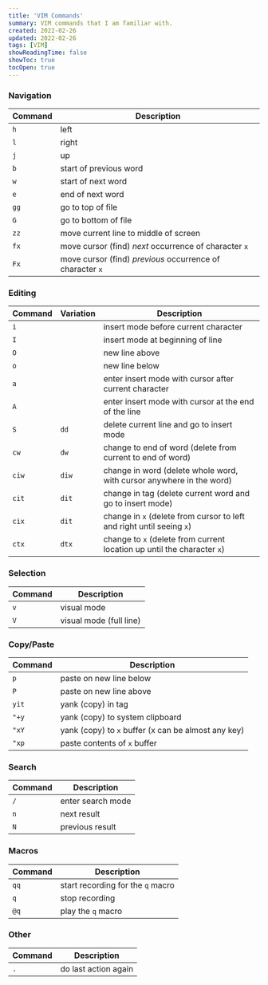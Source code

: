 ```yaml
---
title: 'VIM Commands'
summary: VIM commands that I am familiar with.
created: 2022-02-26
updated: 2022-02-26
tags: [VIM]
showReadingTime: false
showToc: true
tocOpen: true
---
```


### Navigation

| Command | Description                                               |
| ------- | --------------------------------------------------------- |
| `h`     | left                                                      |
| `l`     | right                                                     |
| `j`     | up                                                        |
| `b`     | start of previous word                                    |
| `w`     | start of next word                                        |
| `e`     | end of next word                                          |
| `gg`    | go to top of file                                         |
| `G`     | go to bottom of file                                      |
| `zz`    | move current line to middle of screen                     |
| `fx`    | move cursor (find) _next_ occurrence of character `x`     |
| `Fx`    | move cursor (find) _previous_ occurrence of character `x` |

### Editing

| Command | Variation | Description                                                             |
| ------- | --------- | ----------------------------------------------------------------------- |
| `i`     |           | insert mode before current character                                    |
| `I`     |           | insert mode at beginning of line                                        |
| `O`     |           | new line above                                                          |
| `o`     |           | new line below                                                          |
| `a`     |           | enter insert mode with cursor after current character                   |
| `A`     |           | enter insert mode with cursor at the end of the line                    |
| `S`     | `dd`      | delete current line and go to insert mode                               |
| `cw`    | `dw`      | change to end of word (delete from current to end of word)              |
| `ciw`   | `diw`     | change in word (delete whole word, with cursor anywhere in the word)    |
| `cit`   | `dit`     | change in tag (delete current word and go to insert mode)               |
| `cix`   | `dit`     | change in `x` (delete from cursor to left and right until seeing `x`)   |
| `ctx`   | `dtx`     | change to `x` (delete from current location up until the character `x`) |

### Selection

| Command | Description             |
| ------- | ----------------------- |
| `v`     | visual mode             |
| `V`     | visual mode (full line) |

### Copy/Paste

| Command | Description                                         |
| ------- | --------------------------------------------------- |
| `p`     | paste on new line below                             |
| `P`     | paste on new line above                             |
| `yit`   | yank (copy) in tag                                  |
| `"+y`   | yank (copy) to system clipboard                     |
| `"xY`   | yank (copy) to `x` buffer (x can be almost any key) |
| `"xp`   | paste contents of `x` buffer                        |

### Search

| Command | Description       |
| ------- | ----------------- |
| `/`     | enter search mode |
| `n`     | next result       |
| `N`     | previous result   |

### Macros

| Command | Description                       |
| ------- | --------------------------------- |
| `qq`    | start recording for the `q` macro |
| `q`     | stop recording                    |
| `@q`    | play the `q` macro                |

### Other

| Command | Description          |
| ------- | -------------------- |
| `.`     | do last action again |
